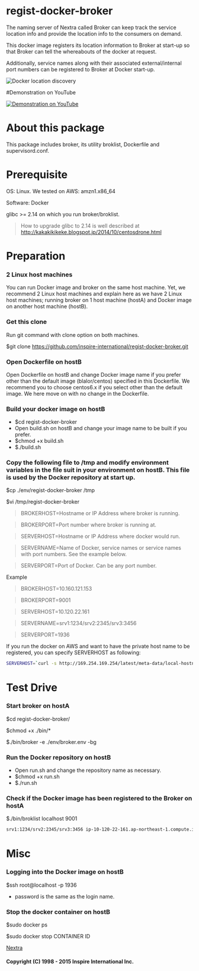 # regist-docker-broker
The naming server of Nextra called Broker can keep track the service location info and provide the location info to the consumers on demand.

This docker image registers its location information to Broker at start-up so that Broker can tell the whereabouts of the docker at request.

Additionally, service names along with their associated external/internal port numbers can be registered to Broker at Docker start-up.

![Docker location discovery](http://www.inspire-intl.com/images/dockerLocationDiscovery_en.jpg)

#Demonstration on YouTube

[![Demonstration on YouTube](http://img.youtube.com/vi/DxtPGHob29M/0.jpg)](http://www.youtube.com/watch?v=DxtPGHob29M)

# About this package
This package includes broker, its utility broklist, Dockerfile and supervisord.conf.

# Prerequisite
OS: Linux. We tested on AWS: amzn1.x86_64

Software: Docker

glibc >= 2.14 on which you run broker/broklist.

> How to upgrade glibc to 2.14 is well described at http://kakakikikeke.blogspot.jp/2014/10/centosdrone.html

# Preparation
### 2 Linux host machines
You can run Docker image and broker on the same host machine. Yet, we recommend 2 Linux host machines and explain here as we have 2 Linux host machines; running broker on 1 host machine (hostA) and Docker image on another host machine (hostB).

### Get this clone
Run git command with clone option on both machines.

$git clone https://github.com/inspire-international/regist-docker-broker.git

### Open Dockerfile on hostB
Open Dockerfile on hostB and change Docker image name if you prefer other than the default image (blalor/centos) specified in this Dockerfile. We recommend you to choose centos6.x if you select other than the default image. We here move on with no change in the Dockerfile.

### Build your docker image on hostB
* $cd regist-docker-broker
* Open build.sh on hostB and change your image name to be built if you prefer.
* $chmod +x build.sh
* $./build.sh

### Copy the following file to /tmp and modify environment variables in the file suit in your environment on hostB. This file is used by the Docker repository at start up.
$cp ./env/regist-docker-broker /tmp

$vi /tmp/regist-docker-broker
> BROKERHOST=Hostname or IP Address where broker is running.

> BROKERPORT=Port number where broker is running at.

> SERVERHOST=Hostname or IP Address where docker would run.

> SERVERNAME=Name of Docker, service names or service names with port numbers. See the example below.

> SERVERPORT=Port of Docker. Can be any port number.

Example

> BROKERHOST=10.160.121.153

> BROKERPORT=9001

> SERVERHOST=10.120.22.161

> SERVERNAME=srv1:1234/srv2:2345/srv3:3456

> SERVERPORT=1936

If you run the docker on AWS and want to have the private host name to be registered, you can specify SERVERHOST as following:

```sh
SERVERHOST=`curl -s http://169.254.169.254/latest/meta-data/local-hostname`
```
# Test Drive
### Start broker on hostA
$cd regist-docker-broker/

$chmod +x ./bin/*

$./bin/broker -e ./env/broker.env -bg

### Run the Docker repository on hostB
* Open run.sh and change the repository name as necessary.
* $chmod +x run.sh
* $./run.sh

### Check if the Docker image has been registered to the Broker on hostA
$./bin/broklist localhost 9001

```sh
srv1:1234/srv2:2345/srv3:3456 ip-10-120-22-161.ap-northeast-1.compute.internal   1936    10.120.22.161     0
```

# Misc
### Logging into the Docker image on hostB
$ssh root@localhost -p 1936

 * password is the same as the login name.

### Stop the docker container on hostB
$sudo docker ps

$sudo docker stop  CONTAINER ID

[Nextra](http://www.inspire-intl.com/product/product_nextra.html)

#### Copyright (C) 1998 - 2015  Inspire International Inc.
